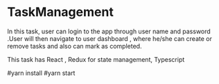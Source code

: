 # TaskManagement
In this task, user can login to the app through user name and password .User will then navigate to user dashboard , where he/she can create or remove tasks and also can mark as completed. 

This task has React , Redux for state management, Typescript


#yarn install
#yarn start
